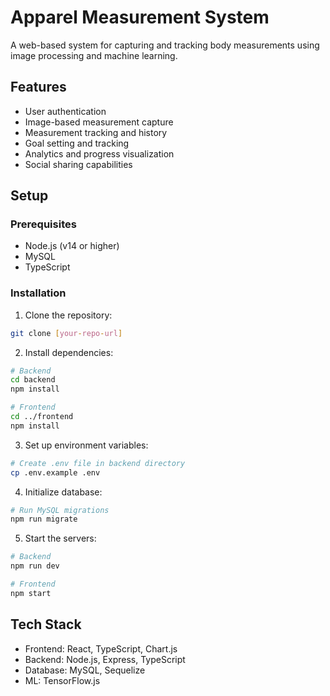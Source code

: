 # Apparel Measurement System

A web-based system for capturing and tracking body measurements using image processing and machine learning.

## Features
- User authentication
- Image-based measurement capture
- Measurement tracking and history
- Goal setting and tracking
- Analytics and progress visualization
- Social sharing capabilities

## Setup

### Prerequisites
- Node.js (v14 or higher)
- MySQL
- TypeScript

### Installation

1. Clone the repository:

```bash
git clone [your-repo-url]
```

2. Install dependencies:
```bash
# Backend
cd backend
npm install

# Frontend
cd ../frontend
npm install
```

3. Set up environment variables:
```bash
# Create .env file in backend directory
cp .env.example .env
```

4. Initialize database:
```bash
# Run MySQL migrations
npm run migrate
```

5. Start the servers:
```bash
# Backend
npm run dev

# Frontend
npm start
```

## Tech Stack
- Frontend: React, TypeScript, Chart.js
- Backend: Node.js, Express, TypeScript
- Database: MySQL, Sequelize
- ML: TensorFlow.js